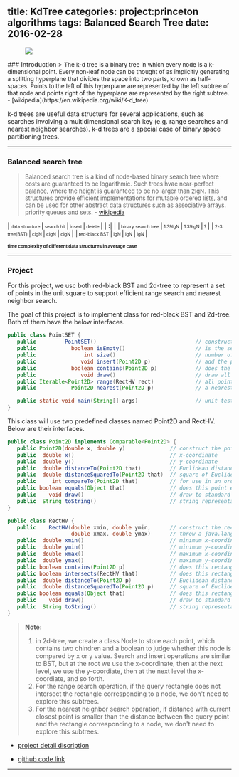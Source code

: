 title: KdTree
categories: project:princeton algorithms
tags: Balanced Search Tree
date: 2016-02-28
---
<figure class="half">
   <img src="/images/kdtree.png">
</figure>
### Introduction
> <font size=2>The k-d tree is a binary tree in which every node is a k-dimensional point. Every non-leaf node can be thought of as implicitly generating a splitting hyperplane that divides the space into two parts, known as half-spaces. Points to the left of this hyperplane are represented by the left subtree of that node and points right of the hyperplane are represented by the right subtree. - [wikipedia](https://en.wikipedia.org/wiki/K-d_tree)</font>

k-d trees are useful data structure for several applications, such as searches involving a multidimensional search key (e.g. range searches and nearest neighbor searches). k-d trees are a special case of binary space partitioning trees.
<!--more-->
----       


### Balanced search tree

> <font size=2>Balanced search tree is a kind of node-based binary search tree where costs are guaranteed to be logarithmic. Such trees hvae near-perfect balance, where the height is guaranteed to be no larger than 2lgN. This structures provide efficient implementations for mutable ordered lists, and can be used for other abstract data structures such as associative arrays, priority queues and sets. - [wikipedia](https://en.wikipedia.org/wiki/Self-balancing_binary_search_tree)</font>


|<font size=1>  data structure </font> |<font size=1>  search hit  </font>|<font size=1>  insert  </font>|<font size=1>  delete  </font>|
| :| |
|<font size=1>  binary search tree </font> |<font size=1>  1.39lgN  </font>|<font size=1>  1.39lgN  </font>|<font size=1>  ?  </font>|
|<font size=1>  2-3 tree(BST) </font> |<font size=1>  clgN  </font>|<font size=1>  clgN  </font>|<font size=1>  clgN  </font>|
|<font size=1>  red-black BST </font> |<font size=1>  lgN  </font>|<font size=1>  lgN  </font>|<font size=1>  lgN  </font>|


<font size=1>**time complexity of different data structures in average case**</font>

----
### Project
For this project, we usc both red-black BST and 2d-tree to represent a set of points in the unit square to support efficient range search and nearest neighbor search.

The goal of this project is to implement class for red-black BST and 2d-tree. Both of them have the below interfaces.
```java
public class PointSET {
   public         PointSET()                               // construct an empty set of points 
   public           boolean isEmpty()                      // is the set empty? 
   public               int size()                         // number of points in the set 
   public              void insert(Point2D p)              // add the point to the set (if it is not already in the set)
   public           boolean contains(Point2D p)            // does the set contain point p? 
   public              void draw()                         // draw all points to standard draw 
   public Iterable<Point2D> range(RectHV rect)             // all points that are inside the rectangle 
   public           Point2D nearest(Point2D p)             // a nearest neighbor in the set to point p; null if the set is empty 

   public static void main(String[] args)                  // unit testing of the methods (optional) 
}
```

This class will use two predefined classes named Point2D and RectHV. Below are their interfaces.
```java
public class Point2D implements Comparable<Point2D> {
   public Point2D(double x, double y)              // construct the point (x, y)
   public  double x()                              // x-coordinate 
   public  double y()                              // y-coordinate 
   public  double distanceTo(Point2D that)         // Euclidean distance between two points 
   public  double distanceSquaredTo(Point2D that)  // square of Euclidean distance between two points 
   public     int compareTo(Point2D that)          // for use in an ordered symbol table 
   public boolean equals(Object that)              // does this point equal that object? 
   public    void draw()                           // draw to standard draw 
   public  String toString()                       // string representation 
}

public class RectHV {
   public    RectHV(double xmin, double ymin,      // construct the rectangle [xmin, xmax] x [ymin, ymax] 
                    double xmax, double ymax)      // throw a java.lang.IllegalArgumentException if (xmin > xmax) or (ymin > ymax)
   public  double xmin()                           // minimum x-coordinate of rectangle 
   public  double ymin()                           // minimum y-coordinate of rectangle 
   public  double xmax()                           // maximum x-coordinate of rectangle 
   public  double ymax()                           // maximum y-coordinate of rectangle 
   public boolean contains(Point2D p)              // does this rectangle contain the point p (either inside or on boundary)? 
   public boolean intersects(RectHV that)          // does this rectangle intersect that rectangle (at one or more points)? 
   public  double distanceTo(Point2D p)            // Euclidean distance from point p to closest point in rectangle 
   public  double distanceSquaredTo(Point2D p)     // square of Euclidean distance from point p to closest point in rectangle 
   public boolean equals(Object that)              // does this rectangle equal that object? 
   public    void draw()                           // draw to standard draw 
   public  String toString()                       // string representation 
}
```


> **Note:**
>  1. in 2d-tree, we create a class Node to store each point, which contains two chindren and a boolean to judge whether this node is compared by x or y value. Search and insert operations are similar to BST, but at the root we use the x-coordinate, then at the next level, we use the y-coordiate, then at the next level the x-coordiate, and so forth.
>  2. For the range search operation, if the query rectangle does not intersect the rectangle corresponding to a node, we don't need to explore this subtrees.
>  3. For the nearest neighbor search operation, if distance with current closest point is smaller than the distance between the query point and the rectangle corresponding to a node, we don't need to explore this subtrees.

- [project detail discription](http://coursera.cs.princeton.edu/algs4/assignments/kdtree.html)

- [github code link](https://github.com/xiaofeixiawang/algorithms/tree/master/princeton_hw5/src)

---
